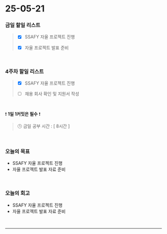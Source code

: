# 25-05-21

### 금일 할일 리스트
> - [x] SSAFY 자율 프로젝트 진행
>
> - [x] 자율 프로젝트 발표 준비

<br/>

### 4주차 할일 리스트

> - [x] SSAFY 자율 프로젝트 진행
>
> - [ ] 채용 회사 확인 및 지원서 작성

<br/>

❗ **1일 1커밋은 필수** ❗

> 🕒 금일 공부 시간 : [ 8시간 ]

<br/>

### 오늘의 목표
- SSAFY 자율 프로젝트 진행
- 자율 프로젝트 발표 자료 준비

<br>

### 오늘의 회고
- SSAFY 자율 프로젝트 진행
- 자율 프로젝트 발표 자료 준비


<br/>

---
